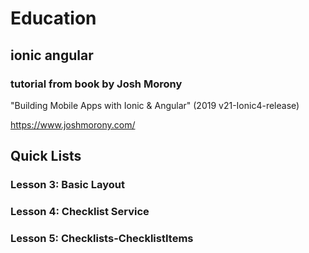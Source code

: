 # Education
## ionic angular
### tutorial from book by Josh Morony
"Building Mobile Apps with Ionic & Angular" (2019 v21-Ionic4-release)

https://www.joshmorony.com/


## Quick Lists 

### Lesson 3: Basic Layout
### Lesson 4: Checklist Service
### Lesson 5: Checklists-ChecklistItems

